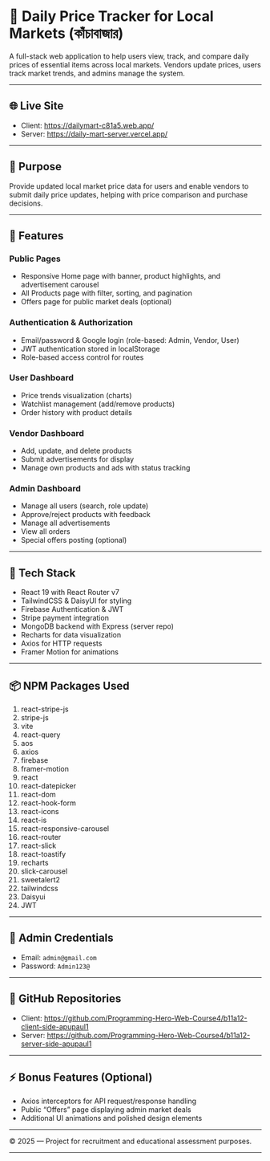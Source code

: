 # 🛒 Daily Price Tracker for Local Markets (কাঁচাবাজার)

A full-stack web application to help users view, track, and compare daily prices of essential items across local markets. Vendors update prices, users track market trends, and admins manage the system.

---

## 🌐 Live Site

- Client: https://dailymart-c81a5.web.app/
- Server: https://daily-mart-server.vercel.app/

---

## 🧠 Purpose

Provide updated local market price data for users and enable vendors to submit daily price updates, helping with price comparison and purchase decisions.

---

## 🚀 Features

### Public Pages
- Responsive Home page with banner, product highlights, and advertisement carousel
- All Products page with filter, sorting, and pagination
- Offers page for public market deals (optional)

### Authentication & Authorization
- Email/password & Google login (role-based: Admin, Vendor, User)
- JWT authentication stored in localStorage
- Role-based access control for routes

### User Dashboard
- Price trends visualization (charts)
- Watchlist management (add/remove products)
- Order history with product details

### Vendor Dashboard
- Add, update, and delete products
- Submit advertisements for display
- Manage own products and ads with status tracking

### Admin Dashboard
- Manage all users (search, role update)
- Approve/reject products with feedback
- Manage all advertisements
- View all orders
- Special offers posting (optional)

---

## 🧰 Tech Stack

- React 19 with React Router v7
- TailwindCSS & DaisyUI for styling
- Firebase Authentication & JWT
- Stripe payment integration
- MongoDB backend with Express (server repo)
- Recharts for data visualization
- Axios for HTTP requests
- Framer Motion for animations

---

## 📦 NPM Packages Used

1. react-stripe-js  
2. stripe-js  
3. vite  
4. react-query  
5. aos  
6. axios  
7. firebase  
8. framer-motion  
9. react  
10. react-datepicker  
11. react-dom  
12. react-hook-form  
13. react-icons  
14. react-is  
15. react-responsive-carousel  
16. react-router  
17. react-slick  
18. react-toastify  
19. recharts  
20. slick-carousel  
21. sweetalert2  
22. tailwindcss  
23. Daisyui
24. JWT

---

## 📜 Admin Credentials

- Email: `admin@gmail.com`  
- Password: `Admin123@`  

---

## 📂 GitHub Repositories

- Client: https://github.com/Programming-Hero-Web-Course4/b11a12-client-side-apupaul1  
- Server: https://github.com/Programming-Hero-Web-Course4/b11a12-server-side-apupaul1 

---

## ⚡ Bonus Features (Optional)

- Axios interceptors for API request/response handling  
- Public “Offers” page displaying admin market deals  
- Additional UI animations and polished design elements  

---

©️ 2025 — Project for recruitment and educational assessment purposes.

---

